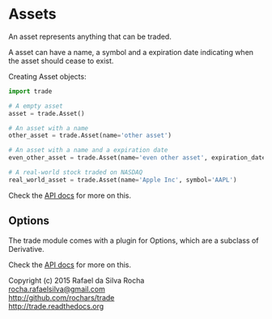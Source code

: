 # Assets

An asset represents anything that can be traded.

A asset can have a name, a symbol and a expiration date indicating when the
asset should cease to exist.

Creating Asset objects:
```python
import trade

# A empty asset
asset = trade.Asset()

# An asset with a name
other_asset = trade.Asset(name='other asset')

# An asset with a name and a expiration date
even_other_asset = trade.Asset(name='even other asset', expiration_date='2015-12-31')

# A real-world stock traded on NASDAQ
real_world_asset = trade.Asset(name='Apple Inc', symbol='AAPL')
```

Check the [API docs](../api) for more on this.


## Options
The trade module comes with a plugin for Options, which are a subclass
of Derivative.

Check the [API docs](../api) for more on this.


Copyright (c) 2015 Rafael da Silva Rocha  
rocha.rafaelsilva@gmail.com  
http://github.com/rochars/trade  
http://trade.readthedocs.org  
